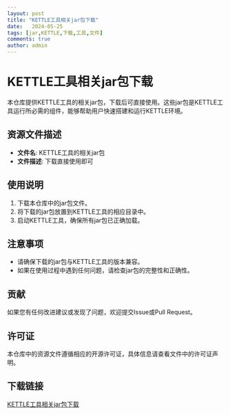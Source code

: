 ```yaml
---
layout: post
title: "KETTLE工具相关jar包下载"
date:   2024-05-25
tags: [jar,KETTLE,下载,工具,文件]
comments: true
author: admin
---
```

# KETTLE工具相关jar包下载

本仓库提供KETTLE工具的相关jar包，下载后可直接使用。这些jar包是KETTLE工具运行所必需的组件，能够帮助用户快速搭建和运行KETTLE环境。

## 资源文件描述

- **文件名**: KETTLE工具的相关jar包
- **文件描述**: 下载直接使用即可

## 使用说明

1. 下载本仓库中的jar包文件。
2. 将下载的jar包放置到KETTLE工具的相应目录中。
3. 启动KETTLE工具，确保所有jar包已正确加载。

## 注意事项

- 请确保下载的jar包与KETTLE工具的版本兼容。
- 如果在使用过程中遇到任何问题，请检查jar包的完整性和正确性。

## 贡献

如果您有任何改进建议或发现了问题，欢迎提交Issue或Pull Request。

## 许可证

本仓库中的资源文件遵循相应的开源许可证，具体信息请查看文件中的许可证声明。

## 下载链接

[KETTLE工具相关jar包下载](https://pan.quark.cn/s/13dbcac93e53)